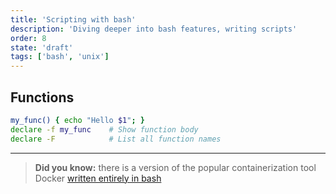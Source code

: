 ```yaml
---
title: 'Scripting with bash'
description: 'Diving deeper into bash features, writing scripts'
order: 8
state: 'draft'
tags: ['bash', 'unix']
---
```


<!-- TODO: shebang -->
<!-- TODO: test -->
<!-- TODO: if / case -->
<!-- TODO: loops -->

## Functions

```bash
my_func() { echo "Hello $1"; }
declare -f my_func    # Show function body
declare -F            # List all function names
```

---

> __Did you know:__ there is a version of the popular containerization tool Docker [written entirely in bash](https://github.com/p8952/bocker)
